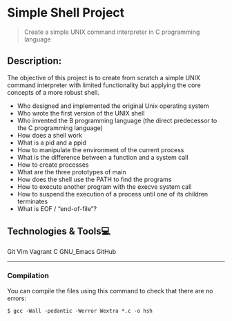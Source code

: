 # Simple Shell Project
> Create a simple UNIX command interpreter in C programming language

## Description:

The objective of this project is to create from scratch a simple UNIX command interpreter with limited functionality but applying the core concepts of a more robust shell. 

* Who designed and implemented the original Unix operating system
* Who wrote the first version of the UNIX shell
* Who invented the B programming language (the direct predecessor to the C programming language)
* How does a shell work
* What is a pid and a ppid
* How to manipulate the environment of the current process
* What is the difference between a function and a system call
* How to create processes
* What are the three prototypes of main
* How does the shell use the PATH to find the programs
* How to execute another program with the execve system call
* How to suspend the execution of a process until one of its children terminates
* What is EOF / “end-of-file”?

## Technologies & Tools:computer:
Git
Vim
Vagrant
C
GNU_Emacs
GitHub

---

### Compilation
You can compile the files using this command to check that there are no errors:
```
$ gcc -Wall -pedantic -Werror Wextra *.c -o hsh
```




